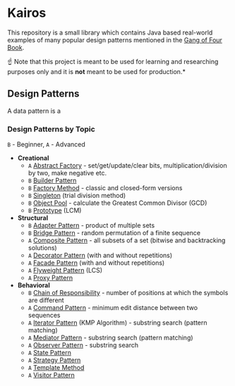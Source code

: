 # Kairos
This repository is a small library which contains Java based real-world examples of many popular design patterns mentioned in the [Gang of Four Book](https://en.wikipedia.org/wiki/Design_Patterns).

:point_up: Note that this project is meant to be used for learning and researching purposes 
only and it is **not** meant to be used for production.*

## Design Patterns

A data pattern is a 

### Design Patterns by Topic

`B` - Beginner, `A` - Advanced

* **Creational**
  * `A` [Abstract Factory](src/creational/abstract) - set/get/update/clear bits, multiplication/division by two, make negative etc.
  * `B` [Builder Pattern](src/creational/builder) 
  * `B` [Factory Method](src/creational/factory) - classic and closed-form versions
  * `B` [Singleton](src/creational/singleton) (trial division method)
  * `B` [Object Pool](src/creational/objectPool) - calculate the Greatest Common Divisor (GCD)
  * `B` [Prototype](src/creational/prototype) (LCM)
* **Structural**
  * `B` [Adapter Pattern](src/structural/adapter) - product of multiple sets
  * `B` [Bridge Pattern](src/structural/bridge) - random permutation of a finite sequence
  * `A` [Composite Pattern](src/structural/composite) - all subsets of a set (bitwise and backtracking solutions)
  * `A` [Decorator Pattern](src/structural/decorator) (with and without repetitions)
  * `A` [Facade Pattern](src/structural/facade) (with and without repetitions)
  * `A` [Flyweight Pattern](src/structural/flyweight) (LCS)
  * `A` [Proxy Pattern](src/structural/proxy)
* **Behavioral**
  * `B` [Chain of Responsibility](src/behavioral/chainOfResponsibility) - number of positions at which the symbols are different
  * `A` [Command Pattern](src/behavioral/command) - minimum edit distance between two sequences
  * `A` [Iterator Pattern](src/behavioral/iterator) (KMP Algorithm) - substring search (pattern matching)
  * `A` [Mediator Pattern](src/behavioral/mediator) - substring search (pattern matching)
  * `A` [Observer Pattern](src/behavioral/memento) - substring search
  * `A` [State Pattern](src/behavioral/observer)
  * `A` [Strategy Pattern](src/behavioral/state)
  * `A` [Template Method](src/behavioral/template)
  * `A` [Visitor Pattern](src/behavioral/visitor)
